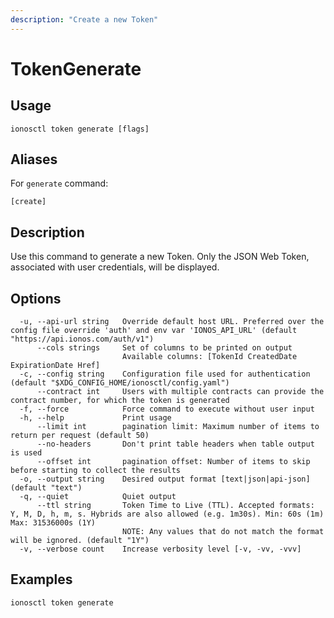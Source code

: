 ```yaml
---
description: "Create a new Token"
---
```


# TokenGenerate

## Usage

```text
ionosctl token generate [flags]
```

## Aliases

For `generate` command:

```text
[create]
```

## Description

Use this command to generate a new Token. Only the JSON Web Token, associated with user credentials, will be displayed.

## Options

```text
  -u, --api-url string   Override default host URL. Preferred over the config file override 'auth' and env var 'IONOS_API_URL' (default "https://api.ionos.com/auth/v1")
      --cols strings     Set of columns to be printed on output 
                         Available columns: [TokenId CreatedDate ExpirationDate Href]
  -c, --config string    Configuration file used for authentication (default "$XDG_CONFIG_HOME/ionosctl/config.yaml")
      --contract int     Users with multiple contracts can provide the contract number, for which the token is generated
  -f, --force            Force command to execute without user input
  -h, --help             Print usage
      --limit int        pagination limit: Maximum number of items to return per request (default 50)
      --no-headers       Don't print table headers when table output is used
      --offset int       pagination offset: Number of items to skip before starting to collect the results
  -o, --output string    Desired output format [text|json|api-json] (default "text")
  -q, --quiet            Quiet output
      --ttl string       Token Time to Live (TTL). Accepted formats: Y, M, D, h, m, s. Hybrids are also allowed (e.g. 1m30s). Min: 60s (1m) Max: 31536000s (1Y)
                         NOTE: Any values that do not match the format will be ignored. (default "1Y")
  -v, --verbose count    Increase verbosity level [-v, -vv, -vvv]
```

## Examples

```text
ionosctl token generate
```

